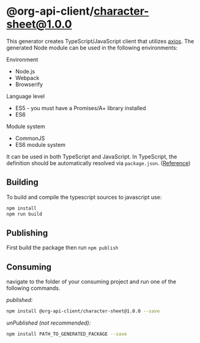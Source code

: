 # @org-api-client/character-sheet@1.0.0

This generator creates TypeScript/JavaScript client that utilizes
[axios](https://github.com/axios/axios). The generated Node module can be used
in the following environments:

Environment

- Node.js
- Webpack
- Browserify

Language level

- ES5 - you must have a Promises/A+ library installed
- ES6

Module system

- CommonJS
- ES6 module system

It can be used in both TypeScript and JavaScript. In TypeScript, the definition
should be automatically resolved via `package.json`.
([Reference](http://www.typescriptlang.org/docs/handbook/typings-for-npm-packages.html))

## Building

To build and compile the typescript sources to javascript use:

```bash
npm install
npm run build
```

## Publishing

First build the package then run `npm publish`

## Consuming

navigate to the folder of your consuming project and run one of the following
commands.

_published:_

```bash
npm install @org-api-client/character-sheet@1.0.0 --save
```

_unPublished (not recommended):_

```bash
npm install PATH_TO_GENERATED_PACKAGE --save
```
